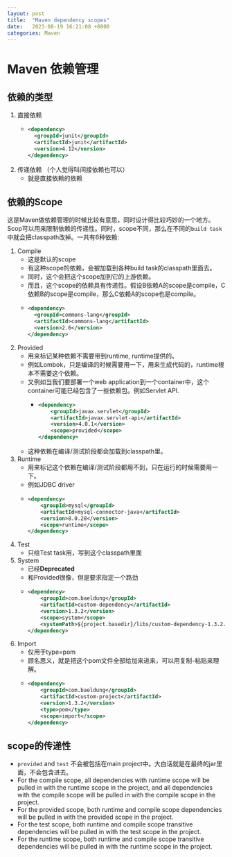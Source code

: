 ```yaml
---
layout: post
title:  "Maven dependency scopes"
date:   2023-08-19 16:21:08 +0800
categories: Maven
---
```


# Maven 依赖管理
## 依赖的类型
1. 直接依赖
   - ```xml
     <dependency>
       <groupId>junit</groupId>
       <artifactId>junit</artifactId>
       <version>4.12</version>
     </dependency>
     ```
2. 传递依赖 （个人觉得叫间接依赖也可以）
   - 就是直接依赖的依赖

## 依赖的Scope
这是Maven做依赖管理的时候比较有意思，同时设计得比较巧妙的一个地方。Scop可以用来限制依赖的传递性。同时，scope不同，那么在不同的`build task`中就会把classpath改掉。一共有6种依赖:

1. Compile
   - 这是默认的scope
   - 有这种scope的依赖，会被加载到各种build task的classpath里面去。
   - 同时，这个会把这个scope加到它的上游依赖。
   - 而且，这个scope的依赖具有传递性。假设B依赖A的scope是compile，C依赖B的scope是compile，那么C依赖A的scope也是compile。
   - ```xml
     <dependency>
       <groupId>commons-lang</groupId>
       <artifactId>commons-lang</artifactId>
       <version>2.6</version>
     </dependency>
     ```
2. Provided
   - 用来标记某种依赖不需要带到runtime, runtime提供的。 
   - 例如Lombok，只是编译的时候需要用一下，用来生成代码的，runtime根本不需要这个依赖。
   - 又例如当我们要部署一个web application到一个container中，这个container可能已经包含了一些依赖包。例如Servlet API.
     - ```xml
       <dependency>
           <groupId>javax.servlet</groupId>
           <artifactId>javax.servlet-api</artifactId>
           <version>4.0.1</version>
           <scope>provided</scope>
       </dependency>
       ```
    - 这种依赖在编译/测试阶段都会加载到classpath里。
3. Runtime
   - 用来标记这个依赖在编译/测试阶段都用不到，只在运行的时候需要用一下。
   - 例如JDBC driver
   - ```xml
     <dependency>
         <groupId>mysql</groupId>
         <artifactId>mysql-connector-java</artifactId>
         <version>8.0.28</version>
         <scope>runtime</scope>
     </dependency>
     ```
4. Test
   - 只给Test task用，写到这个classpath里面
5. System
   - 已经**Deprecated**
   - 和Provided很像，但是要求指定一个路劲
   - ```xml
     <dependency>
         <groupId>com.baeldung</groupId>
         <artifactId>custom-dependency</artifactId>
         <version>1.3.2</version>
         <scope>system</scope>
         <systemPath>${project.basedir}/libs/custom-dependency-1.3.2.jar</systemPath>
     </dependency>
     ```
6. Import
   - 仅用于type=pom
   - 顾名思义，就是把这个pom文件全部给加来进来，可以用复制-粘贴来理解。
   - ```xml
     <dependency>
         <groupId>com.baeldung</groupId>
         <artifactId>custom-project</artifactId>
         <version>1.3.2</version>
         <type>pom</type>
         <scope>import</scope>
     </dependency>
     ```


## scope的传递性
- `provided` and `test` 不会被包括在main project中。大白话就是在最终的jar里面，不会包含进去。
- For the compile scope, all dependencies with runtime scope will be pulled in with the runtime scope in the project, and all dependencies with the compile scope will be pulled in with the compile scope in the project.
- For the provided scope, both runtime and compile scope dependencies will be pulled in with the provided scope in the project.
- For the test scope, both runtime and compile scope transitive dependencies will be pulled in with the test scope in the project.
- For the runtime scope, both runtime and compile scope transitive dependencies will be pulled in with the runtime scope in the project.